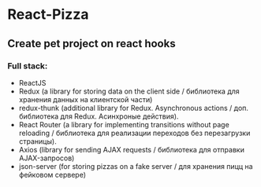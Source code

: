 # React-Pizza

## Create pet project on react hooks

### Full stack:

- ReactJS
- Redux (a library for storing data on the client side / библиотека для хранения данных на клиентской части)
- redux-thunk (additional library for Redux. Asynchronous actions / доп. библиотека для Redux. Асинхроные действия).
- React Router (a library for implementing transitions without page reloading / библиотека для реализации переходов без перезагрузки страницы).
- Axios (library for sending AJAX requests / библиотека для отправки AJAX-запросов)
- json-server (for storing pizzas on a fake server / для хранения пицц на фейковом сервере)
